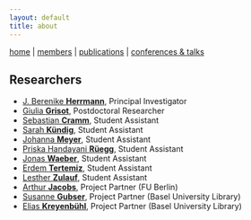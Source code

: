 ```yaml
---
layout: default
title: about
---
```


[home](index.md) | [members](members.md) | [publications](publications.md) | [conferences & talks](conf_talks.md)

## Researchers

  - [J. Berenike **Herrmann**](https://jberenike.github.io/), Principal Investigator
  - [Giulia **Grisot**](https://giuliagrisot.github.io/), Postdoctoral Researcher
  - [Sebastian **Cramm**](), Student Assistant
  - [Sarah **Kündig**](), Student Assistant
  - [Johanna **Meyer**](), Student Assistant
  - [Priska Handayani **Rüegg**](), Student Assistant
  - [Jonas **Waeber**](), Student Assistant
  - [Erdem **Tertemiz**](), Student Assistant
  - [Lesther **Zulauf**](https://dhlab.philhist.unibas.ch/en/persons/lesther-zulauf-bal-ut/), Student Assistant
  - [Arthur **Jacobs**](http://www.loe.fu-berlin.de/en/dine/people/directors/jacobs.html), Project Partner (FU Berlin)
  - [Susanne **Gubser**](), Project Partner (Basel University Library)
  - [Elias **Kreyenbühl**](), Project Partner (Basel University Library)

